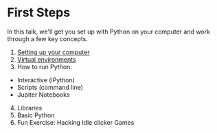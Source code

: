 # First Steps

In this talk, we'll get you set up with Python on your computer and work through a few key concepts.

1. [Setting up your computer](Preparation.md)
2. [Virtual environments](VirtualEnvironments.md)
3. How to run Python:
  * Interactive (iPython)
  * Scripts (command line)
  * Jupiter Notebooks
4. Libraries
5. Basic Python
6. Fun Exercise: Hacking Idle clicker Games